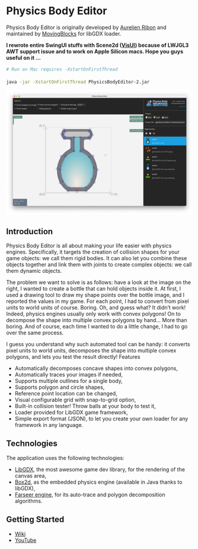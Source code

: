 # Physics Body Editor
Physics Body Editor is originally developed by [Aurelien Ribon](http://www.aurelienribon.com/) and maintained by [MovingBlocks](http://terasology.org/) for libGDX loader.

**I rewrote entire SwingUI stuffs with Scene2d ([VisUI](https://github.com/kotcrab/vis-ui)) because of LWJGL3 AWT support issue and to work on Apple Silicon macs. Hope you guys useful on it ...**


```bash
# Run on Mac requires -XstartOnFirstThread

java -jar -XstartOnFirstThread PhysicsBodyEditor-2.jar
```

<p align="center"><img src="readmeImgs/v2.png" alt="Physics Body Editor"/></p>

Introduction
--------

Physics Body Editor is all about making your life easier with physics engines. Specifically, it targets the creation of collision shapes for your game objects: we call them rigid bodies. It can also let you combine these objects together and link them with joints to create complex objects: we call them dynamic objects.

The problem we want to solve is as follows: have a look at the image on the right, I wanted to create a bottle that can hold objects inside it. At first, I used a drawing tool to draw my shape points over the bottle image, and I reported the values in my game. For each point, I had to convert from pixel units to world units of course. Boring. Oh, and guess what? It didn’t work! Indeed, physics engines usually only work with convex polygons! On to decompose the shape into multiple convex polygons by hand… More than boring. And of course, each time I wanted to do a little change, I had to go over the same process.

I guess you understand why such automated tool can be handy: it converts pixel units to world units, decomposes the shape into multiple convex polygons, and lets you test the result directly!
Features

* Automatically decomposes concave shapes into convex polygons,
* Automatically traces your images if needed,
* Supports multiple outlines for a single body,
* Supports polygon and circle shapes,
* Reference point location can be changed,
* Visual configurable grid with snap-to-grid option,
* Built-in collision tester! Throw balls at your body to test it,
* Loader provided for LibGDX game framework,
* Simple export format (JSON), to let you create your own loader for any framework in any language.

Technologies
--------

The application uses the following technologies:

* [LibGDX](https://github.com/libgdx/libgdx), the most awesome game dev library, for the rendering of the canvas area,
* [Box2d](http://box2d.org/), as the embedded physics engine (available in Java thanks to libGDX),
* [Farseer engine](http://farseerphysics.codeplex.com/), for its auto-trace and polygon decomposition algorithms.

Getting Started
--------
* [Wiki](https://github.com/MovingBlocks/box2d-editor/wiki)
* [YouTube](https://youtu.be/KASY91EiTXQ)
